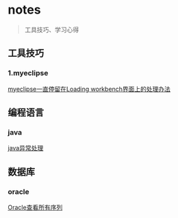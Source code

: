 # notes
> 工具技巧、学习心得

## 工具技巧

### 1.myeclipse

[myeclipse一直停留在Loading workbench界面上的处理办法](https://github.com/mHeartbeats/notes/issues/1)

## 编程语言

### java

[java异常处理](https://github.com/mHeartbeats/notes/issues/2)

## 数据库

### oracle

[Oracle查看所有序列](https://github.com/mHeartbeats/notes/issues/3)
